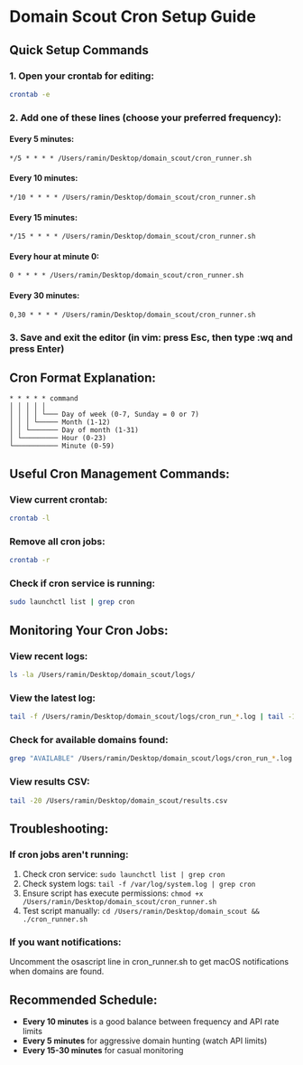 # Domain Scout Cron Setup Guide

## Quick Setup Commands

### 1. Open your crontab for editing:
```bash
crontab -e
```

### 2. Add one of these lines (choose your preferred frequency):

#### Every 5 minutes:
```
*/5 * * * * /Users/ramin/Desktop/domain_scout/cron_runner.sh
```

#### Every 10 minutes:
```
*/10 * * * * /Users/ramin/Desktop/domain_scout/cron_runner.sh
```

#### Every 15 minutes:
```
*/15 * * * * /Users/ramin/Desktop/domain_scout/cron_runner.sh
```

#### Every hour at minute 0:
```
0 * * * * /Users/ramin/Desktop/domain_scout/cron_runner.sh
```

#### Every 30 minutes:
```
0,30 * * * * /Users/ramin/Desktop/domain_scout/cron_runner.sh
```

### 3. Save and exit the editor (in vim: press Esc, then type :wq and press Enter)

## Cron Format Explanation:
```
* * * * * command
│ │ │ │ │
│ │ │ │ └─── Day of week (0-7, Sunday = 0 or 7)
│ │ │ └───── Month (1-12)
│ │ └─────── Day of month (1-31)
│ └───────── Hour (0-23)
└─────────── Minute (0-59)
```

## Useful Cron Management Commands:

### View current crontab:
```bash
crontab -l
```

### Remove all cron jobs:
```bash
crontab -r
```

### Check if cron service is running:
```bash
sudo launchctl list | grep cron
```

## Monitoring Your Cron Jobs:

### View recent logs:
```bash
ls -la /Users/ramin/Desktop/domain_scout/logs/
```

### View the latest log:
```bash
tail -f /Users/ramin/Desktop/domain_scout/logs/cron_run_*.log | tail -1
```

### Check for available domains found:
```bash
grep "AVAILABLE" /Users/ramin/Desktop/domain_scout/logs/cron_run_*.log
```

### View results CSV:
```bash
tail -20 /Users/ramin/Desktop/domain_scout/results.csv
```

## Troubleshooting:

### If cron jobs aren't running:
1. Check cron service: `sudo launchctl list | grep cron`
2. Check system logs: `tail -f /var/log/system.log | grep cron`
3. Ensure script has execute permissions: `chmod +x /Users/ramin/Desktop/domain_scout/cron_runner.sh`
4. Test script manually: `cd /Users/ramin/Desktop/domain_scout && ./cron_runner.sh`

### If you want notifications:
Uncomment the osascript line in cron_runner.sh to get macOS notifications when domains are found.

## Recommended Schedule:
- **Every 10 minutes** is a good balance between frequency and API rate limits
- **Every 5 minutes** for aggressive domain hunting (watch API limits)
- **Every 15-30 minutes** for casual monitoring
